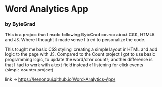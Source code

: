 # Word Analytics App
### by ByteGrad

This is a project that I made following ByteGrad course about CSS, HTML5 and JS.
Where I thought it made sense I tried to personalize the code.

This tought me basic CSS styling, creating a simple layout in HTML and add logic to the page with JS.
Compared to the Count project I got to use basic programming logic, to update the word/char counts; another difference is that I had to work with a text field instead of listening for click events (simple counter project)

link => https://leenonqui.github.io/Word-Analytics-App/
